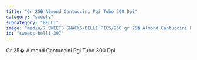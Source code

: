 ```yaml
---
title: "Gr 25� Almond Cantuccini Pgi Tubo 300 Dpi"
category: "sweets"
subcategory: "BELLI"
image: "media/7 SWEETS SNACKS/BELLI PICS/250 gr 25� Almond Cantuccini PGI tubo - 300 DPI.jpg"
id: "sweets-belli-397"
---
```


Gr 25� Almond Cantuccini Pgi Tubo 300 Dpi
